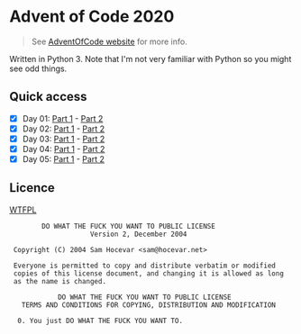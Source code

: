 # Advent of Code 2020

> See [AdventOfCode website](https://adventofcode.com/) for more info.

Written in Python 3. Note that I'm not very familiar with Python so you might see odd things.

## Quick access

  * [x] Day 01: [Part 1](./01/1) - [Part 2](./01/2)
  * [x] Day 02: [Part 1](./02/1) - [Part 2](./02/2)
  * [x] Day 03: [Part 1](./03/1) - [Part 2](./03/2)
  * [x] Day 04: [Part 1](./04/1) - [Part 2](./04/2)
  * [x] Day 05: [Part 1](./05/1) - [Part 2](./05/2)

## Licence

[WTFPL](http://www.wtfpl.net/)

```
        DO WHAT THE FUCK YOU WANT TO PUBLIC LICENSE 
                    Version 2, December 2004 

 Copyright (C) 2004 Sam Hocevar <sam@hocevar.net> 

 Everyone is permitted to copy and distribute verbatim or modified 
 copies of this license document, and changing it is allowed as long 
 as the name is changed. 

            DO WHAT THE FUCK YOU WANT TO PUBLIC LICENSE 
   TERMS AND CONDITIONS FOR COPYING, DISTRIBUTION AND MODIFICATION 

  0. You just DO WHAT THE FUCK YOU WANT TO.
```
